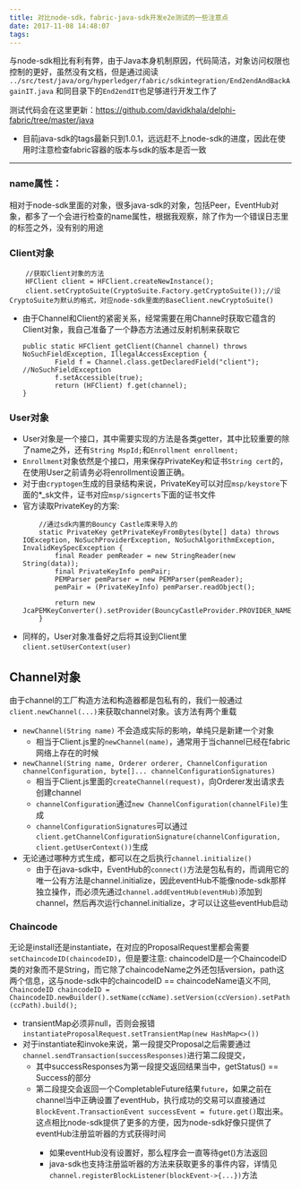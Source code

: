 ```yaml
---
title: 对比node-sdk，fabric-java-sdk开发e2e测试的一些注意点
date: 2017-11-08 14:48:07
tags:
---
```


与node-sdk相比有利有弊，由于Java本身机制原因，代码简洁，对象访问权限也控制的更好，虽然没有文档，但是通过阅读   
``../src/test/java/org/hyperledger/fabric/sdkintegration/End2endAndBackAgainIT.java``
和同目录下的``End2endIT``也足够进行开发工作了

测试代码会在这里更新：https://github.com/davidkhala/delphi-fabric/tree/master/java
<!--more-->

- 目前java-sdk的tags最新只到1.0.1，远远赶不上node-sdk的进度，因此在使用时注意检查fabric容器的版本与sdk的版本是否一致
_____________________
### name属性：
相对于node-sdk里面的对象，很多java-sdk的对象，包括Peer，EventHub对象，都多了一个会进行检查的name属性，根据我观察，除了作为一个错误日志里的标签之外，没有别的用途

### Client对象
```
    //获取Client对象的方法
    HFClient client = HFClient.createNewInstance();
    client.setCryptoSuite(CryptoSuite.Factory.getCryptoSuite());//设CryptoSuite为默认的格式，对应node-sdk里面的BaseClient.newCryptoSuite()
```
 * 由于Channel和Client的紧密关系，经常需要在用Channe时获取它蕴含的Client对象，我自己准备了一个静态方法通过反射机制来获取它
    ```
    public static HFClient getClient(Channel channel) throws NoSuchFieldException, IllegalAccessException {
            Field f = Channel.class.getDeclaredField("client"); //NoSuchFieldException
            f.setAccessible(true);
            return (HFClient) f.get(channel);
    }
    ```
### User对象  
 - User对象是一个接口，其中需要实现的方法是各类getter，其中比较重要的除了name之外，还有``String MspId;``和``Enrollment enrollment;``  
 - ``Enrollment``对象依然是个接口，用来保存PrivateKey和证书``String cert``的，在使用User之前请务必将enrollment设置正确。
 - 对于由``cryptogen``生成的目录结构来说，PrivateKey可以对应``msp/keystore``下面的*_sk文件，证书对应``msp/signcerts``下面的证书文件
 - 官方读取PrivateKey的方案:
    ```
        //通过sdk内置的Bouncy Castle库来导入的
        static PrivateKey getPrivateKeyFromBytes(byte[] data) throws IOException, NoSuchProviderException, NoSuchAlgorithmException, InvalidKeySpecException {
            final Reader pemReader = new StringReader(new String(data));
            final PrivateKeyInfo pemPair;
            PEMParser pemParser = new PEMParser(pemReader);
            pemPair = (PrivateKeyInfo) pemParser.readObject();

            return new JcaPEMKeyConverter().setProvider(BouncyCastleProvider.PROVIDER_NAME).getPrivateKey(pemPair);
        }
    ```
 - 同样的，User对象准备好之后将其设到Client里``client.setUserContext(user)``

## Channel对象
由于channel的工厂构造方法和构造器都是包私有的，我们一般通过``client.newChannel(...)``来获取channel对象。该方法有两个重载
 * ``newChannel(String name)`` 不会造成实际的影响，单纯只是新建一个对象
    - 相当于Client.js里的``newChannel(name)``，通常用于当channel已经在fabric网络上存在的时候
 * ``newChannel(String name, Orderer orderer, ChannelConfiguration channelConfiguration, byte[]... channelConfigurationSignatures)``
    - 相当于Client.js里面的``createChannel(request)``，向Orderer发出请求去创建channel
    - ``channelConfiguration``通过``new ChannelConfiguration(channelFile)``生成
    - ``channelConfigurationSignatures``可以通过``client.getChannelConfigurationSignature(channelConfiguration, client.getUserContext())``生成
 * 无论通过哪种方式生成，都可以在之后执行``channel.initialize()``
    * 由于在java-sdk中，EventHub的``connect()``方法是包私有的，而调用它的唯一公有方法是channel.initialize，因此eventHub不能像node-sdk那样独立操作，而必须先通过``channel.addEventHub(eventHub)``添加到channel，然后再次运行channel.initialize，才可以让这些eventHub启动

### Chaincode
无论是install还是instantiate，在对应的ProposalRequest里都会需要``setChaincodeID(chaincodeID)``，但是要注意: chaincodeID是一个ChaincodeID类的对象而不是String，而它除了chaincodeName之外还包括version，path这两个信息，这与node-sdk中的chaincodeID == chaincodeName语义不同,
    ```
   ChaincodeID chaincodeID = ChaincodeID.newBuilder().setName(ccName).setVersion(ccVersion).setPath(ccPath).build();
    ```
   * transientMap必须非null，否则会报错  
    ```instantiateProposalRequest.setTransientMap(new HashMap<>())```
   * 对于instantiate和invoke来说，第一段提交Proposal之后需要通过``channel.sendTransaction(successResponses)``进行第二段提交，
       * 其中successResponses为第一段提交返回结果当中，getStatus() == Success的部分
       * 第二段提交会返回一个CompletableFuture<TransactionEvent>结果``future``，如果之前在channel当中正确设置了eventHub，执行成功的交易可以直接通过``BlockEvent.TransactionEvent successEvent = future.get()``取出来。这点相比node-sdk提供了更多的方便，因为node-sdk好像只提供了eventHub注册监听器的方式获得时间
           * 如果eventHub没有设置好，那么程序会一直等待get()方法返回
           * java-sdk也支持注册监听器的方法来获取更多的事件内容，详情见``channel.registerBlockListener(blockEvent->{...})``方法

